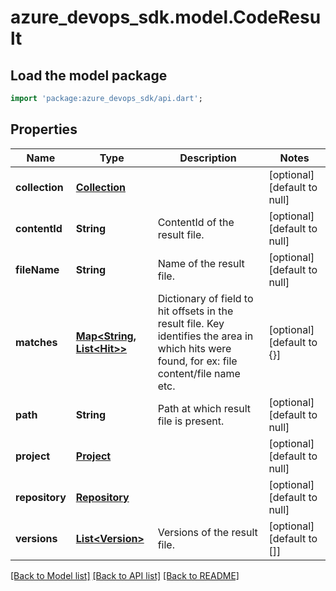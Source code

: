 # azure_devops_sdk.model.CodeResult

## Load the model package
```dart
import 'package:azure_devops_sdk/api.dart';
```

## Properties
Name | Type | Description | Notes
------------ | ------------- | ------------- | -------------
**collection** | [**Collection**](Collection.md) |  | [optional] [default to null]
**contentId** | **String** | ContentId of the result file. | [optional] [default to null]
**fileName** | **String** | Name of the result file. | [optional] [default to null]
**matches** | [**Map&lt;String, List&lt;Hit&gt;&gt;**](List.md) | Dictionary of field to hit offsets in the result file. Key identifies the area in which hits were found, for ex: file content/file name etc. | [optional] [default to {}]
**path** | **String** | Path at which result file is present. | [optional] [default to null]
**project** | [**Project**](Project.md) |  | [optional] [default to null]
**repository** | [**Repository**](Repository.md) |  | [optional] [default to null]
**versions** | [**List&lt;Version&gt;**](Version.md) | Versions of the result file. | [optional] [default to []]

[[Back to Model list]](../README.md#documentation-for-models) [[Back to API list]](../README.md#documentation-for-api-endpoints) [[Back to README]](../README.md)


